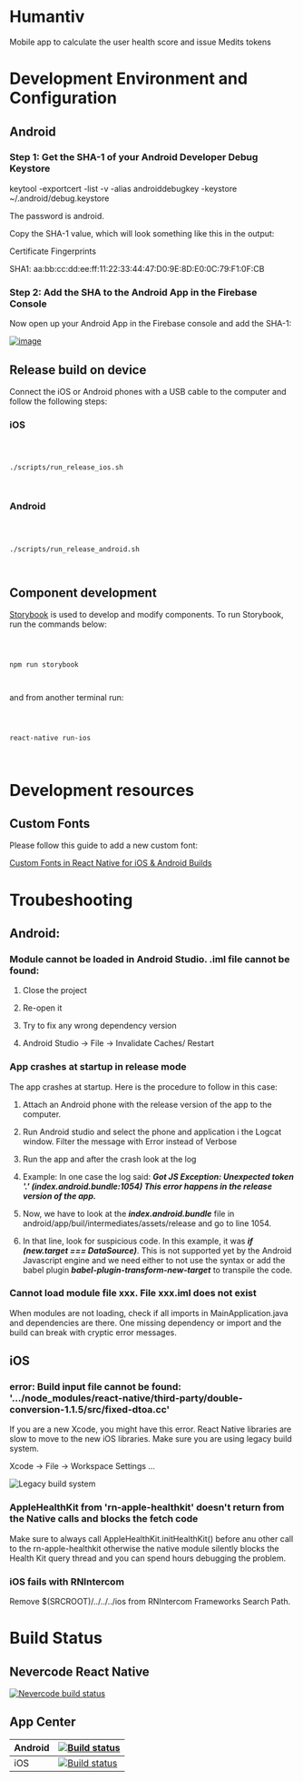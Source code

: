   

  

  

  

# Humantiv

  

  

  

  

  

  

Mobile app to calculate the user health score and issue Medits tokens

  

  

  

  

  

  

  

# Development Environment and Configuration

  

  

  

  

  

  

  

## Android

  

  

  

  

  

  

  

### Step 1: Get the SHA-1 of your Android Developer Debug Keystore

  

  

  

  

  

  

  

keytool -exportcert -list -v -alias androiddebugkey -keystore ~/.android/debug.keystore

  

  

  

  

  

  

  

The password is android.

  

  

  

  

  

  

  

Copy the SHA-1 value, which will look something like this in the output:

  

  

  

  

  

  

  

Certificate Fingerprints

  

  

  

  

  

  

  

SHA1: aa:bb:cc:dd:ee:ff:11:22:33:44:47:D0:9E:8D:E0:0C:79:F1:0F:CB

  

  

  

  

  

  

  

### Step 2: Add the SHA to the Android App in the Firebase Console

  

  

  

  

  

  

  

Now open up your Android App in the Firebase console and add the SHA-1:

  

  

  

  

  

  

  

[![image](https://user-images.githubusercontent.com/1926984/34451636-e854a330-ed5e-11e7-83b9-459d5d59b86c.png)](https://user-images.githubusercontent.com/1926984/34451636-e854a330-ed5e-11e7-83b9-459d5d59b86c.png)

  

  

  

  

  

## Release build on device

  

Connect the iOS or Android phones with a USB cable to the computer and follow the following steps:

  

  

### iOS

  

```

  

./scripts/run_release_ios.sh

  

```

  

  

### Android

  

```

  

./scripts/run_release_android.sh

  

```

  

  

## Component development

  

  

  

  

[Storybook](https://storybook.js.org/basics/quick-start-guide/) is used to develop and modify components. To run Storybook, run the commands below:

  

  

  

  

  

```

  

npm run storybook

  

```

  

  

  

  

  

and from another terminal run:

  

  

  

  

  

```

  

react-native run-ios

  

```

  

  

# Development resources

  

  

  

  

  

  

## Custom Fonts

  

  

  

  

  

  

Please follow this guide to add a new custom font:

  

  

  

  

  

[Custom Fonts in React Native for iOS & Android Builds](https://medium.com/@kswanie21/custom-fonts-in-react-native-tutorial-for-ios-android-76ceeaa0eb78)

  

  

  

  

# Troubeshooting

  

  

  

  

## Android:

  

  

  

### Module cannot be loaded in Android Studio. .iml file cannot be found:

  

  

  

  

1. Close the project

  

  

  

2. Re-open it

  

  

  

3. Try to fix any wrong dependency version

  

  

  

4. Android Studio -> File -> Invalidate Caches/ Restart

  

  

### App crashes at startup in release mode

  

  

The app crashes at startup. Here is the procedure to follow in this case:

  

  

1. Attach an Android phone with the release version of the app to the computer.

  

2. Run Android studio and select the phone and application i the Logcat window. Filter the message with Error instead of Verbose

  

3. Run the app and after the crash look at the log

  

4. Example: In one case the log said: ***Got JS Exception: Unexpected token '.' (index.android.bundle:1054) This error happens in the release version of the app.***

  

5. Now, we have to look at the ***index.android.bundle*** file in android/app/buil/intermediates/assets/release and go to line 1054.

  

6. In that line, look for suspicious code. In this example, it was ***if (new.target === DataSource)***. This is not supported yet by the Android Javascript engine and we need either to not use the syntax or add the babel plugin ***babel-plugin-transform-new-target*** to transpile the code.

  

  

### Cannot load module file xxx. File xxx.iml does not exist

  

  

When modules are not loading, check if all imports in MainApplication.java and dependencies are there. One missing dependency or import and the build can break with cryptic error messages.

  

  

  

## iOS

  

  

  

### error: Build input file cannot be found: '.../node_modules/react-native/third-party/double-conversion-1.1.5/src/fixed-dtoa.cc'

  

  

  

  

If you are a new Xcode, you might have this error. React Native libraries are slow to move to the new iOS libraries. Make sure you are using legacy build system.

  

  

  

  

Xcode -> File -> Workspace Settings ...

  

  

  

  

![Legacy build system](https://firebasestorage.googleapis.com/v0/b/health-score-6740b.appspot.com/o/development%2Fresources%2Fimages%2Fhumantiv-app%2FScreen%20Shot%202018-10-04%20at%202.43.05%20PM.png?alt=media&token=fbe63efd-8cdc-46eb-adaa-07aef35dd2fc)

  

### AppleHealthKit from 'rn-apple-healthkit' doesn't return from the Native calls and blocks the fetch code

 
Make sure to always call AppleHealthKit.initHealthKit() before anu other call to the rn-apple-healthkit otherwise the native module silently blocks the Health Kit query thread and you can spend hours debugging the problem.

### iOS fails with RNIntercom

Remove $(SRCROOT)/../../../ios from RNIntercom Frameworks Search Path.

# Build Status

## Nevercode React Native
[![Nevercode build status](https://app.nevercode.io/api/projects/679a112b-d03e-4998-9ec5-b7380f833b18/workflows/87fd9f97-e635-442e-a4a4-e1b03ad825c5/status_badge.svg?branch=master)](https://app.nevercode.io/#/project/679a112b-d03e-4998-9ec5-b7380f833b18/workflow/87fd9f97-e635-442e-a4a4-e1b03ad825c5/latestBuild?branch=master)

## App Center
| Android | [![Build status](https://build.appcenter.ms/v0.1/apps/b7f2dff4-eb48-4276-bfec-d039660af96c/branches/master/badge)](https://appcenter.ms) |
|--|--|
| iOS | [![Build status](https://build.appcenter.ms/v0.1/apps/1b98ec5d-c8f6-4916-b279-b4820e4f5870/branches/master/badge)](https://appcenter.ms) |